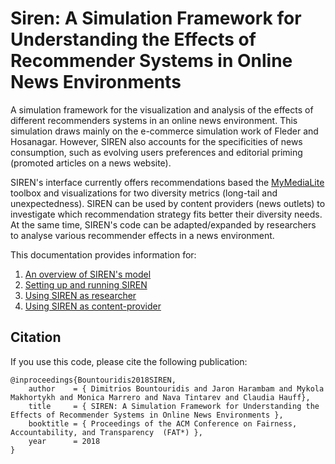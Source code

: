 # Siren: A Simulation Framework for Understanding the Effects of Recommender Systems in Online News Environments


A simulation framework for the visualization and analysis of the effects of different recommenders systems in an online news environment. This simulation draws mainly on the e-commerce simulation work of Fleder and Hosanagar. However, SIREN also accounts for the specificities of news consumption, such as evolving users preferences and editorial priming (promoted articles on a news website). 

SIREN's interface currently offers recommendations based the [MyMediaLite](www.mymedialite.net/) toolbox and visualizations for two diversity metrics (long-tail and unexpectedness). SIREN can be used by content providers (news outlets) to investigate which recommendation strategy fits better their diversity needs. At the same time, SIREN's code can be adapted/expanded by researchers to analyse various recommender effects in a news environment.

This documentation provides information for:
1. [An overview of SIREN's model](docs/Overview.md)
2. [Setting up and running SIREN](docs/Setup.md)
3. [Using SIREN as researcher](docs/Setup.md)
4. [Using SIREN as content-provider](docs/UsageContentProvider.md)


## Citation

If you use this code, please cite the following publication:

```
@inproceedings{Bountouridis2018SIREN,
    author    = { Dimitrios Bountouridis and Jaron Harambam and Mykola Makhortykh and Monica Marrero and Nava Tintarev and Claudia Hauff},
    title     = { SIREN: A Simulation Framework for Understanding the Effects of Recommender Systems in Online News Environments },
    booktitle = { Proceedings of the ACM Conference on Fairness, Accountability, and Transparency  (FAT*) },
    year      = 2018
}
```


